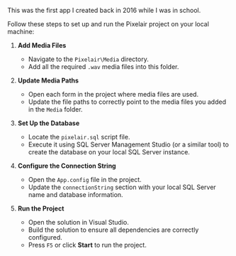
This was the first app I created back in 2016 while I was in school. 

Follow these steps to set up and run the Pixelair project on your local machine:

1. **Add Media Files**  
   - Navigate to the `Pixelair\Media` directory.  
   - Add all the required `.wav` media files into this folder.

2. **Update Media Paths**  
   - Open each form in the project where media files are used.  
   - Update the file paths to correctly point to the media files you added in the `Media` folder.

3. **Set Up the Database**  
   - Locate the `pixelair.sql` script file.  
   - Execute it using SQL Server Management Studio (or a similar tool) to create the database on your local SQL Server instance.

4. **Configure the Connection String**  
   - Open the `App.config` file in the project.  
   - Update the `connectionString` section with your local SQL Server name and database information.

5. **Run the Project**  
   - Open the solution in Visual Studio.  
   - Build the solution to ensure all dependencies are correctly configured.  
   - Press `F5` or click **Start** to run the project.
